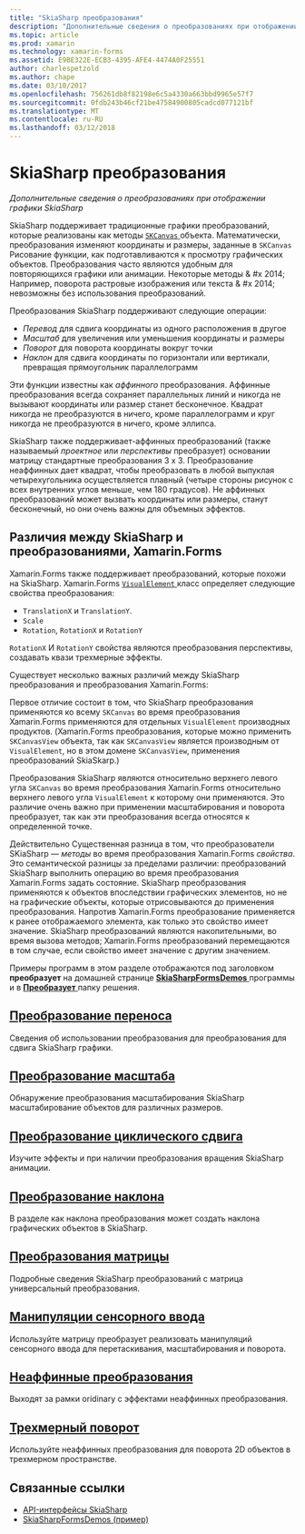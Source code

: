 ```yaml
---
title: "SkiaSharp преобразования"
description: "Дополнительные сведения о преобразованиях при отображении графики SkiaSharp"
ms.topic: article
ms.prod: xamarin
ms.technology: xamarin-forms
ms.assetid: E9BE322E-ECB3-4395-AFE4-4474A0F25551
author: charlespetzold
ms.author: chape
ms.date: 03/10/2017
ms.openlocfilehash: 756261db8f82198e6c5a4330a663bbd9965e57f7
ms.sourcegitcommit: 0fdb243b46cf21be47584900805cadcd077121bf
ms.translationtype: MT
ms.contentlocale: ru-RU
ms.lasthandoff: 03/12/2018
---
```

# <a name="skiasharp-transforms"></a>SkiaSharp преобразования

_Дополнительные сведения о преобразованиях при отображении графики SkiaSharp_

SkiaSharp поддерживает традиционные графики преобразований, которые реализованы как методы [ `SKCanvas` ](https://developer.xamarin.com/api/type/SkiaSharp.SKCanvas/) объекта. Математически, преобразования изменяют координаты и размеры, заданные в `SKCanvas` Рисование функции, как подготавливаются к просмотру графических объектов. Преобразования часто являются удобным для повторяющихся графики или анимации. Некоторые методы & #x 2014; Например, поворота растровые изображения или текста & #x 2014; невозможны без использования преобразований.

Преобразования SkiaSharp поддерживают следующие операции:

- *Перевод* для сдвига координаты из одного расположения в другое
- *Масштаб* для увеличения или уменьшения координаты и размеры
- *Поворот* для поворота координаты вокруг точки
- *Наклон* для сдвига координаты по горизонтали или вертикали, превращая прямоугольник параллелограмм

Эти функции известны как *аффинного* преобразования. Аффинные преобразования всегда сохраняет параллельных линий и никогда не вызывают координаты или размер станет бесконечное. Квадрат никогда не преобразуются в ничего, кроме параллелограмм и круг никогда не преобразуются в ничего, кроме эллипса.

SkiaSharp также поддерживает-аффинных преобразований (также называемый *проектное* или *перспективы* преобразует) основании матрицу стандартные преобразования 3 x 3. Преобразование неаффинных дает квадрат, чтобы преобразовать в любой выпуклая четырехугольника осуществляется плавный (четыре стороны рисунок с всех внутренних углов меньше, чем 180 градусов). Не аффинных преобразований может вызвать координаты или размеры, станут бесконечный, но они очень важны для объемных эффектов.

## <a name="differences-between-skiasharp-and-xamarinforms-transforms"></a>Различия между SkiaSharp и преобразованиями, Xamarin.Forms

Xamarin.Forms также поддерживает преобразований, которые похожи на SkiaSharp. Xamarin.Forms [ `VisualElement` ](https://developer.xamarin.com/api/type/Xamarin.Forms.VisualElement/) класс определяет следующие свойства преобразования:

- `TranslationX` и `TranslationY`.
- `Scale`
- `Rotation`, `RotationX` и `RotationY`

`RotationX` И `RotationY` свойства являются преобразования перспективы, создавать квази трехмерные эффекты.

Существует несколько важных различий между SkiaSharp преобразования и преобразования Xamarin.Forms:

Первое отличие состоит в том, что SkiaSharp преобразования применяются ко всему `SKCanvas` во время преобразования Xamarin.Forms применяются для отдельных `VisualElement` производных продуктов. (Xamarin.Forms преобразования, которые можно применить `SKCanvasView` объекта, так как `SKCanvasView` является производным от `VisualElement`, но в этом домене `SKCanvasView`, применения преобразований SkiaSkarp.)

Преобразования SkiaSharp являются относительно верхнего левого угла `SKCanvas` во время преобразования Xamarin.Forms относительно верхнего левого угла `VisualElement` к которому они применяются. Это различие очень важно при применении масштабирования и поворота преобразует, так как эти преобразования всегда относятся к определенной точке.

Действительно Существенная разница в том, что преобразователи SKiaSharp — *методы* во время преобразования Xamarin.Forms *свойства*. Это семантической разницы за пределами различии: преобразований SkiaSharp выполнить операцию во время преобразования Xamarin.Forms задать состояние. SkiaSharp преобразования применяются к объектов впоследствии графических элементов, но не на графические объекты, которые отрисовываются до применения преобразования. Напротив Xamarin.Forms преобразование применяется к ранее отображаемого элемента, как только это свойство имеет значение. SkiaSharp преобразований являются накопительными, во время вызова методов; Xamarin.Forms преобразований перемещаются в том случае, если свойство имеет значение с другим значением.

Примеры программ в этом разделе отображаются под заголовком **преобразует** на домашней странице [ **SkiaSharpFormsDemos** ](https://developer.xamarin.com/samples/xamarin-forms/SkiaSharpForms/SkiaSharpFormsDemos/) программы и в [ **Преобразует** ](https://github.com/xamarin/xamarin-forms-samples/tree/master/SkiaSharpForms/SkiaSharpFormsDemos/SkiaSharpFormsDemos/SkiaSharpFormsDemos/Transforms) папку решения.

## <a name="the-translate-transformtranslatemd"></a>[Преобразование переноса](translate.md)

Сведения об использовании преобразования для преобразования для сдвига SkiaSharp графики.

## <a name="the-scale-transformscalemd"></a>[Преобразование масштаба](scale.md)

Обнаружение преобразования масштабирования SkiaSharp масштабирование объектов для различных размеров.

## <a name="the-rotate-transformrotatemd"></a>[Преобразование циклического сдвига](rotate.md)

Изучите эффекты и при наличии преобразования вращения SkiaSharp анимации.

## <a name="the-skew-transformskewmd"></a>[Преобразование наклона](skew.md)

В разделе как наклона преобразования может создать наклона графических объектов в SkiaSharp.

## <a name="matrix-transformsmatrixmd"></a>[Преобразования матрицы](matrix.md)

Подробные сведения SkiaSharp преобразований с матрица универсальный преобразования.

## <a name="touch-manipulationstouchmd"></a>[Манипуляции сенсорного ввода](touch.md)

Используйте матрицу преобразует реализовать манипуляций сенсорного ввода для перетаскивания, масштабирования и поворота.

## <a name="non-affine-transformsnon-affinemd"></a>[Неаффинные преобразования](non-affine.md)

Выходят за рамки oridinary с эффектами неаффинных преобразования.

## <a name="3d-rotation3d-rotationmd"></a>[Трехмерный поворот](3d-rotation.md)

Используйте неаффинных преобразования для поворота 2D объектов в трехмерном пространстве.


## <a name="related-links"></a>Связанные ссылки

- [API-интерфейсы SkiaSharp](https://developer.xamarin.com/api/root/SkiaSharp/)
- [SkiaSharpFormsDemos (пример)](https://developer.xamarin.com/samples/xamarin-forms/SkiaSharpForms/SkiaSharpFormsDemos/)
